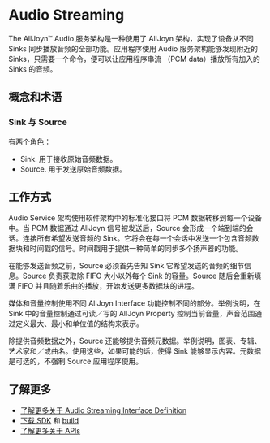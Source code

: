 # Audio Streaming

The AllJoyn&trade; Audio 服务架构是一种使用了 AllJoyn 架构，实现了设备从不同 Sinks 同步播放音频的全部功能。应用程序使用 Audio 服务架构能够发现附近的 Sinks，只需要一个命令，便可以让应用程序串流 （PCM data）播放所有加入的 Sinks 的音频。

## 概念和术语

### Sink 与 Source

有两个角色：
* Sink. 用于接收原始音频数据。
* Source. 用于发送原始音频数据。

## 工作方式
Audio Service 架构使用软件架构中的标准化接口将 PCM 数据转移到每一个设备中。当 PCM 数据通过 AllJoyn 信号被发送后，Source 会形成一个端到端的会话。连接所有希望发送音频的 Sink。它将会在每一个会话中发送一个包含音频数据块和时间戳的信号。时间戳用于提供一种简单的同步多个扬声器的功能。

在能够发送音频之前，Source 必须首先告知 Sink 它希望发送的音频的细节信息。Source 负责获取除 FIFO 大小以外每个 Sink 的容量。Source 随后会重新填满 FIFO 并且随着乐曲的播放，开始发送更多数据块的进程。

媒体和音量控制使用不同 AllJoyn Interface 功能控制不同的部分。举例说明，在 Sink 中的音量控制通过可读／写的 AllJoyn Property 控制当前音量，声音范围通过定义最大、最小和单位值的结构来表示。

除提供音频数据之外，Source 还能够提供音频元数据。举例说明，图表、专辑、艺术家和／或曲名。使用这些，如果可能的话，使得 Sink 能够显示内容。元数据是可选的，不强制 Source 应用程序使用。

## 了解更多

* [了解更多关于 Audio Streaming Interface Definition][audiostreaming-interface]
* [下载 SDK][download] 和 [build][build]
* [了解更多关于 APIs][api-guide]

[audiostreaming-interface]: /learn/base-services/audiostreaming/interface
[download]: https://allseenalliance.org/framework/download
[build]: /develop/building
[api-guide]: /develop/api-guide/audio-streaming
